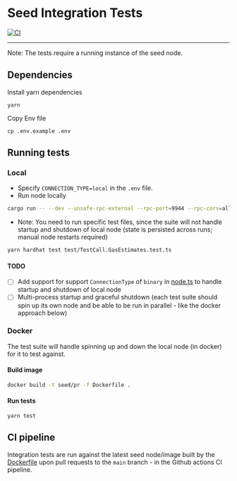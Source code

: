 # Seed Integration Tests

[![CI](https://github.com/futureversecom/trn-seed/actions/workflows/ci.yml/badge.svg)](https://github.com/futureversecom/trn-seed/actions/workflows/ci.yml)

---

Note: The tests require a running instance of the seed node.

## Dependencies

Install yarn dependencies

```shell
yarn
```

Copy Env file

```shell
cp .env.example .env
```

## Running tests

### Local

- Specify `CONNECTION_TYPE=local` in the `.env` file.
- Run node locally

```sh
cargo run -- --dev --unsafe-rpc-external --rpc-port=9944 --rpc-cors=all
```

- Note: You need to run specific test files, since the suite will not handle startup and shutdown of local node (state
  is persisted across runs; manual node restarts required)

```sh
yarn hardhat test test/TestCall.GasEstimates.test.ts
```

#### TODO

- [ ] Add support for support `ConnectionType` of `binary` in [node.ts](./node.ts) to handle startup and shutdown of
      local node
- [ ] Multi-process startup and graceful shutdown (each test suite should spin up its own node and be able to be run in
      parallel - like the docker approach below)

### Docker

The test suite will handle spinning up and down the local node (in docker) for it to test against.

#### Build image

```sh
docker build -t seed/pr -f Dockerfile .
```

#### Run tests

```shell
yarn test
```

## CI pipeline

Integration tests are run against the latest seed node/image built by the [Dockerfile](../Dockerfile) upon pull requests
to the `main` branch - in the Github actions CI pipeline.
